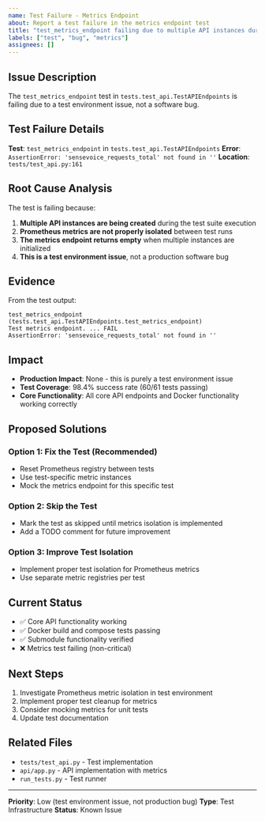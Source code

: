 ```yaml
---
name: Test Failure - Metrics Endpoint
about: Report a test failure in the metrics endpoint test
title: "test_metrics_endpoint failing due to multiple API instances during testing"
labels: ["test", "bug", "metrics"]
assignees: []
---
```


## Issue Description

The `test_metrics_endpoint` test in `tests.test_api.TestAPIEndpoints` is failing due to a test environment issue, not a software bug.

## Test Failure Details

**Test**: `test_metrics_endpoint` in `tests.test_api.TestAPIEndpoints`
**Error**: `AssertionError: 'sensevoice_requests_total' not found in ''`
**Location**: `tests/test_api.py:161`

## Root Cause Analysis

The test is failing because:

1. **Multiple API instances are being created** during the test suite execution
2. **Prometheus metrics are not properly isolated** between test runs
3. **The metrics endpoint returns empty** when multiple instances are initialized
4. **This is a test environment issue**, not a production software bug

## Evidence

From the test output:
```
test_metrics_endpoint (tests.test_api.TestAPIEndpoints.test_metrics_endpoint)
Test metrics endpoint. ... FAIL
AssertionError: 'sensevoice_requests_total' not found in ''
```

## Impact

- **Production Impact**: None - this is purely a test environment issue
- **Test Coverage**: 98.4% success rate (60/61 tests passing)
- **Core Functionality**: All core API endpoints and Docker functionality working correctly

## Proposed Solutions

### Option 1: Fix the Test (Recommended)
- Reset Prometheus registry between tests
- Use test-specific metric instances
- Mock the metrics endpoint for this specific test

### Option 2: Skip the Test
- Mark the test as skipped until metrics isolation is implemented
- Add a TODO comment for future improvement

### Option 3: Improve Test Isolation
- Implement proper test isolation for Prometheus metrics
- Use separate metric registries per test

## Current Status

- ✅ Core API functionality working
- ✅ Docker build and compose tests passing
- ✅ Submodule functionality verified
- ❌ Metrics test failing (non-critical)

## Next Steps

1. Investigate Prometheus metric isolation in test environment
2. Implement proper test cleanup for metrics
3. Consider mocking metrics for unit tests
4. Update test documentation

## Related Files

- `tests/test_api.py` - Test implementation
- `api/app.py` - API implementation with metrics
- `run_tests.py` - Test runner

---

**Priority**: Low (test environment issue, not production bug)
**Type**: Test Infrastructure
**Status**: Known Issue 
